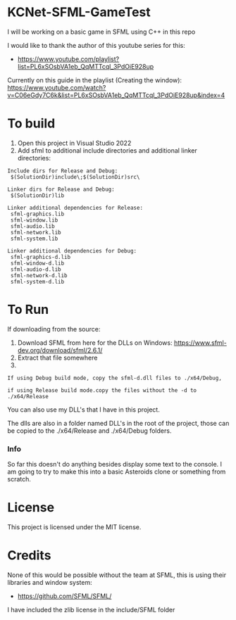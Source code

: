# KCNet-SFML-GameTest
I will be working on a basic game in SFML using C++ in this repo

I would like to thank the author of this youtube series for this:
* https://www.youtube.com/playlist?list=PL6xSOsbVA1eb_QqMTTcql_3PdOiE928up

Currently on this guide in the playlist (Creating the window): https://www.youtube.com/watch?v=C06eGdy7C6k&list=PL6xSOsbVA1eb_QqMTTcql_3PdOiE928up&index=4

# To build
1. Open this project in Visual Studio 2022
2. Add sfml to additional include directories and additional linker directories: 
```
Include dirs for Release and Debug: 
 $(SolutionDir)include\;$(SolutionDir)src\

Linker dirs for Release and Debug: 
 $(SolutionDir)lib

Linker additional dependencies for Release:
 sfml-graphics.lib
 sfml-window.lib
 sfml-audio.lib
 sfml-network.lib
 sfml-system.lib

Linker additional dependencies for Debug:
 sfml-graphics-d.lib
 sfml-window-d.lib
 sfml-audio-d.lib
 sfml-network-d.lib
 sfml-system-d.lib
```

# To Run
If downloading from the source:
1. Download SFML from here for the DLLs on Windows: https://www.sfml-dev.org/download/sfml/2.6.1/
2. Extract that file somewhere
3. 
```
If using Debug build mode, copy the sfml-d.dll files to ./x64/Debug, 

if using Release build mode.copy the files without the -d to ./x64/Release
```

You can also use my DLL's that I have in this project.

The dlls are also in a folder named DLL's in the root of the project, those can be copied to the ./x64/Release and ./x64/Debug folders.


### Info
So far this doesn't do anything besides display some text to the console. I am going to try to make this into a basic Asteroids clone or something from scratch.

# License
This project is licensed under the MIT license.

# Credits
None of this would be possible without the team at SFML, this is using their libraries and window system:
* https://github.com/SFML/SFML/

I have included the zlib license in the include/SFML folder
